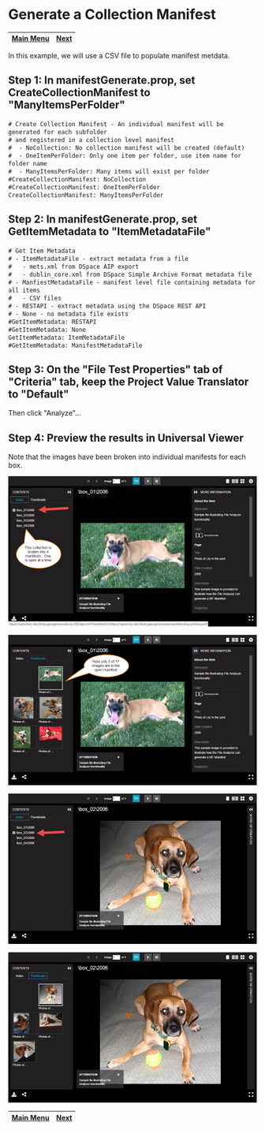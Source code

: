 # Generate a Collection Manifest

[Main Menu](README.md) | [Next](code.md) 
------------------------- | ------------------------- 

In this example, we will use a CSV file to populate manifest metdata.

## Step 1: In manifestGenerate.prop, set CreateCollectionManifest to "ManyItemsPerFolder"

    # Create Collection Manifest - An individual manifest will be generated for each subfolder 
    # and registered in a collection level manifest
    #  - NoCollection: No collection manifest will be created (default)
    #  - OneItemPerFolder: Only one item per folder, use item name for folder name
    #  - ManyItemsPerFolder: Many items will exist per folder
    #CreateCollectionManifest: NoCollection
    #CreateCollectionManifest: OneItemPerFolder
    CreateCollectionManifest: ManyItemsPerFolder

## Step 2: In manifestGenerate.prop, set GetItemMetadata to "ItemMetadataFile"

    # Get Item Metadata
    # - ItemMetadataFile - extract metadata from a file
    #   - mets.xml from DSpace AIP export
    #   - dublin_core.xml from DSpace Simple Archive Format metadata file
    # - ManfiestMetadataFile - manifest level file containing metadata for all items
    #   - CSV files
    # - RESTAPI - extract metadata using the DSpace REST API
    # - None - no metadata file exists
    #GetItemMetadata: RESTAPI
    #GetItemMetadata: None
    GetItemMetadata: ItemMetadataFile
    #GetItemMetadata: ManifestMetadataFile

## Step 3: On the "File Test Properties" tab of "Criteria" tab, keep the Project Value Translator to "Default"

Then click "Analyze"...

## Step 4: Preview the results in Universal Viewer

Note that the images have been broken into individual manifests for each box.

![Screenshot](tutorial-screenshots/uv9a.png)

![Screenshot](tutorial-screenshots/uv9b.png)

![Screenshot](tutorial-screenshots/uv9c.png)

![Screenshot](tutorial-screenshots/uv9d.png)


[Main Menu](README.md) | [Next](code.md) 
------------------------- | ------------------------- 
